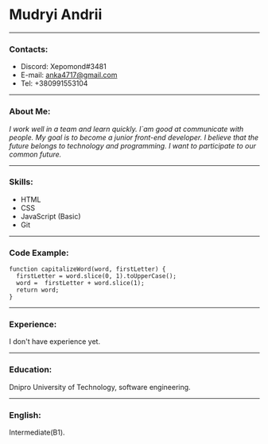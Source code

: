 
# Mudryi Andrii

---

### Contacts:
+ Discord: Xepomond#3481
+ E-mail: anka4717@gmail.com
+ Tel: +380991553104

---

### About Me:
_I work well in a team and learn quickly. I`am good at communicate  with people. My goal is to become a junior front-end developer. I believe that the future belongs to technology and programming. I want to participate to our common future._

---

### Skills:
+ HTML
+ CSS
+ JavaScript (Basic)
+ Git

---

### Code Example:
```
function capitalizeWord(word, firstLetter) {
  firstLetter = word.slice(0, 1).toUpperCase();
  word =  firstLetter + word.slice(1);
  return word;
}
```

---

### Experience: 
I don't have experience yet.

---

### Education:
Dnipro University of Technology, software engineering.

---

### English:
Intermediate(B1).